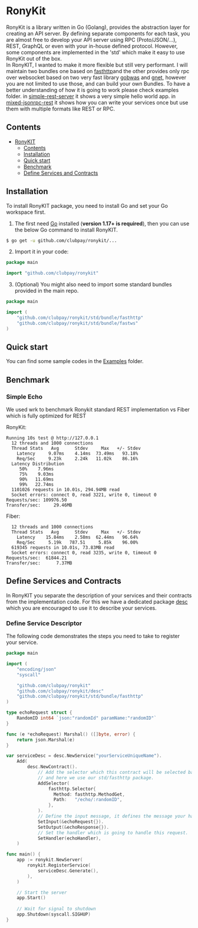 # RonyKit

RonyKit is a library written in Go (Golang), provides the abstraction layer for creating an API server. By defining separate
components for each task, you are almost free to develop your API server using RPC (Proto/JSON/...), REST, GraphQL or even with your
in-house defined protocol. However, some components are implemented in the 'std' which make it easy to use RonyKit out of the box.  
In RonyKIT, I wanted to make it more flexible but still very performant. I will maintain two bundles one based on 
[fasthttp](https://github.com/valyala/fasthttp)and the other provides only rpc over websocket based on two very fast 
library [gobwas](https://github.com/gobwas/ws) and [gnet](https://github.com/panjf2000/gnet), however you are not limited to use those, and
can build your own Bundles. To have a better understanding of how it is going to work please check examples folder.
in [simple-rest-server](examples/simple-rest-server) it shows a very simple hello world app.
in [mixed-jsonrpc-rest](examples/mixed-jsonrpc-rest) it shows how you can write your services once but use them with multiple formats like
REST or RPC.

## Contents

- [RonyKIT](#ronykit)
    - [Contents](#contents)
    - [Installation](#installation)
    - [Quick start](#quick-start)
    - [Benchmark](#benchmark)
    - [Define Services and Contracts](#define-services-and-contracts)

## Installation

To install RonyKIT package, you need to install Go and set your Go workspace first.

1. The first need [Go](https://golang.org/) installed (**version 1.17+ is required**), then you can use the below Go command to install
   RonyKIT.

```sh
$ go get -u github.com/clubpay/ronykit/...
```

2. Import it in your code:

```go
package main

import "github.com/clubpay/ronykit"
```

3. (Optional) You might also need to import some standard bundles provided in the main repo.

```go
package main

import (
	"github.com/clubpay/ronykit/std/bundle/fasthttp"
	"github.com/clubpay/ronykit/std/bundle/fastws"
)
```

## Quick start

You can find some sample codes in the [Examples](examples) folder.

## Benchmark

### Simple Echo

We used wrk to benchmark Ronykit standard REST implementation vs Fiber which is fully optimized for REST

RonyKit:

```shell
Running 10s test @ http://127.0.0.1
  12 threads and 1000 connections
  Thread Stats   Avg      Stdev     Max   +/- Stdev
    Latency     9.07ms    4.14ms  73.49ms   93.18%
    Req/Sec     9.23k     2.24k   11.02k    86.16%
  Latency Distribution
     50%    7.96ms
     75%    9.03ms
     90%   11.69ms
     99%   22.74ms
  1101026 requests in 10.01s, 294.94MB read
  Socket errors: connect 0, read 3221, write 0, timeout 0
Requests/sec: 109976.50
Transfer/sec:     29.46MB
```

Fiber:

```shell
  12 threads and 1000 connections
  Thread Stats   Avg      Stdev     Max   +/- Stdev
    Latency    15.84ms    2.58ms  62.44ms   96.64%
    Req/Sec     5.19k   787.51     5.85k    96.00%
  619345 requests in 10.01s, 73.83MB read
  Socket errors: connect 0, read 3235, write 0, timeout 0
Requests/sec:  61844.21
Transfer/sec:      7.37MB
```

## Define Services and Contracts

In RonyKIT you separate the description of your services and their contracts from the implementation code. For this we have a dedicated
package [desc](desc) which you are encouraged to use it to describe your services.

### Define Service Descriptor

The following code demonstrates the steps you need to take to register your service.

```go
package main

import (
	"encoding/json"
	"syscall"

	"github.com/clubpay/ronykit"
	"github.com/clubpay/ronykit/desc"
	"github.com/clubpay/ronykit/std/bundle/fasthttp"
)

type echoRequest struct {
	RandomID int64 `json:"randomId" paramName:"randomID"`
}

func (e *echoRequest) Marshal() ([]byte, error) {
	return json.Marshal(e)
}

var serviceDesc = desc.NewService("yourServiceUniqueName").
	Add(
		desc.NewContract().
			// Add the selector which this contract will be selected based of. Every bundle have its own selector 
			// and here we use our std/fasthttp package. 
			AddSelector(
				fasthttp.Selector{
                  Method: fasthttp.MethodGet,
                  Path:   "/echo/:randomID",
			    },
			).
			// Define the input message, it defines the message your handler expects to receive.
			SetInput(&echoRequest{}).
			SetOutput(&echoResponse{}).
			// Set the handler which is going to handle this request.
			SetHandler(echoHandler),
	)

func main() {
	app := ronykit.NewServer(
		ronykit.RegisterService(
			serviceDesc.Generate(),
		),
	)

	// Start the server 
	app.Start()
	
	// Wait for signal to shutdown
	app.Shutdown(syscall.SIGHUP)
}
```